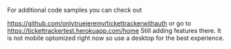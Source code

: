 For additional code samples you can check out

https://github.com/onlytruejeremy/tickettrackerwithauth or go to https://tickettrackertest.herokuapp.com/home
Still adding features there. It is not mobile optomized right now so use a desktop for the best experience.
